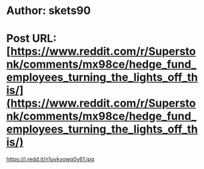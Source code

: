 # Author: skets90
# Post URL: [https://www.reddit.com/r/Superstonk/comments/mx98ce/hedge_fund_employees_turning_the_lights_off_this/](https://www.reddit.com/r/Superstonk/comments/mx98ce/hedge_fund_employees_turning_the_lights_off_this/)


https://i.redd.it/n1uvkvowq0v61.jpg